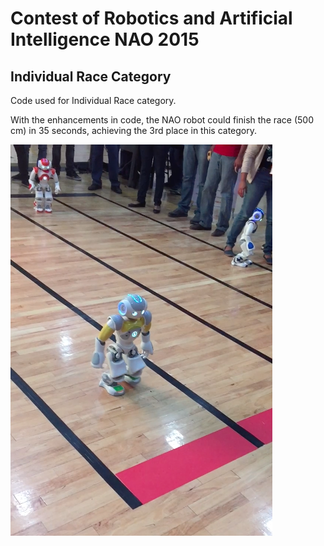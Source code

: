 # Contest of Robotics and Artificial Intelligence NAO 2015
## Individual Race Category
Code used for Individual Race category. 

With the enhancements in code, the NAO robot could finish the race (500 cm) in 35 seconds, achieving the 3rd place in this category.

[![Individual Race Category](/img/individual-race-category.png)](https://drive.google.com/open?id=0B0oG4LypA7h8MGYxNlI3bl9icGs)
